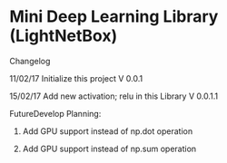 # Mini Deep Learning Library (LightNetBox) 

Changelog

11/02/17 Initialize this project  V 0.0.1

15/02/17 Add new activation; relu in this Library V 0.0.1.1


FutureDevelop Planning:

1. Add GPU support instead of np.dot operation

2. Add GPU support instead of np.sum operation
